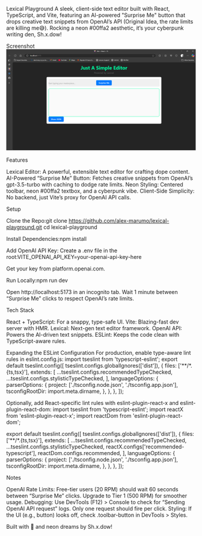 Lexical Playground
A sleek, client-side text editor built with React, TypeScript, and Vite, featuring an AI-powered "Surprise Me" button that drops creative text snippets from OpenAI’s API (Original Idea, the rate limits are killing me😅). Rocking a neon #00ffa2 aesthetic, it’s your cyberpunk writing den, Sh.x.dow!

Screenshot
![alt text](<Screenshot 2025-07-11 130345.png>)

Features

Lexical Editor: A powerful, extensible text editor for crafting dope content.
AI-Powered “Surprise Me” Button: Fetches creative snippets from OpenAI’s gpt-3.5-turbo with caching to dodge rate limits.
Neon Styling: Centered toolbar, neon #00ffa2 textbox, and a cyberpunk vibe.
Client-Side Simplicity: No backend, just Vite’s proxy for OpenAI API calls.

Setup

Clone the Repo:git clone https://github.com/alex-marumo/lexical-playground.git
cd lexical-playground


Install Dependencies:npm install


Add OpenAI API Key:
Create a .env file in the root:VITE_OPENAI_API_KEY=your-openai-api-key-here


Get your key from platform.openai.com.


Run Locally:npm run dev


Open http://localhost:5173 in an incognito tab.
Wait 1 minute between “Surprise Me” clicks to respect OpenAI’s rate limits.



Tech Stack

React + TypeScript: For a snappy, type-safe UI.
Vite: Blazing-fast dev server with HMR.
Lexical: Next-gen text editor framework.
OpenAI API: Powers the AI-driven text snippets.
ESLint: Keeps the code clean with TypeScript-aware rules.

Expanding the ESLint Configuration
For production, enable type-aware lint rules in eslint.config.js:
import tseslint from 'typescript-eslint';
export default tseslint.config([
  tseslint.configs.globalIgnores(['dist']),
  {
    files: ['**/*.{ts,tsx}'],
    extends: [
      ...tseslint.configs.recommendedTypeChecked,
      ...tseslint.configs.stylisticTypeChecked,
    ],
    languageOptions: {
      parserOptions: {
        project: ['./tsconfig.node.json', './tsconfig.app.json'],
        tsconfigRootDir: import.meta.dirname,
      },
    },
  },
]);

Optionally, add React-specific lint rules with eslint-plugin-react-x and eslint-plugin-react-dom:
import tseslint from 'typescript-eslint';
import reactX from 'eslint-plugin-react-x';
import reactDom from 'eslint-plugin-react-dom';

export default tseslint.config([
  tseslint.configs.globalIgnores(['dist']),
  {
    files: ['**/*.{ts,tsx}'],
    extends: [
      ...tseslint.configs.recommendedTypeChecked,
      ...tseslint.configs.stylisticTypeChecked,
      reactX.configs['recommended-typescript'],
      reactDom.configs.recommended,
    ],
    languageOptions: {
      parserOptions: {
        project: ['./tsconfig.node.json', './tsconfig.app.json'],
        tsconfigRootDir: import.meta.dirname,
      },
    },
  },
]);

Notes

OpenAI Rate Limits: Free-tier users (20 RPM) should wait 60 seconds between “Surprise Me” clicks. Upgrade to Tier 1 (500 RPM) for smoother usage.
Debugging: Use DevTools (F12) > Console to check for “Sending OpenAI API request” logs. Only one request should fire per click.
Styling: If the UI (e.g., button) looks off, check .toolbar-button in DevTools > Styles.

Built with 💾 and neon dreams by Sh.x.dow!
